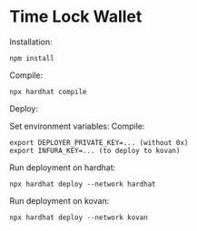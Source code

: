 # Time Lock Wallet

Installation:

```shell
npm install
```

Compile:
```shell
npx hardhat compile
```

Deploy:

Set environment variables:
Compile:
```shell
export DEPLOYER_PRIVATE_KEY=... (without 0x)
export INFURA_KEY=... (to deploy to kovan)
```

Run deployment on hardhat:
```shell
npx hardhat deploy --network hardhat
```

Run deployment on kovan:
```shell
npx hardhat deploy --network kovan
```

